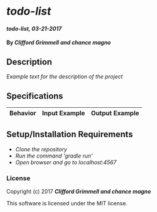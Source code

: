 # _todo-list_

#### _todo-list, 03-21-2017_

#### By _**Clifford Grimmell and chance magno**_

## Description
_Example text for the description of the project_


## Specifications

| Behavior                   | Input Example     | Output Example    |
| -------------------------- | -----------------:| -----------------:|



## Setup/Installation Requirements

* _Clone the repository_
* _Run the command 'gradle run'_
* _Open browser and go to localhost:4567_


### License

Copyright (c) 2017 **_Clifford Grimmell and chance magno_**

This software is licensed under the MIT license.
